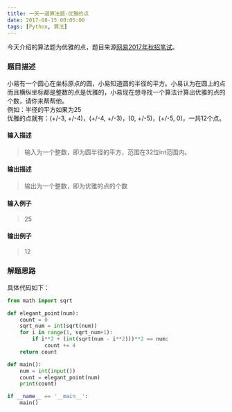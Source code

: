 ```yaml
---
title: 一天一道算法题-优雅的点
date: 2017-08-15 00:05:00
tags: [Python, 算法]
---
```


今天介绍的算法题为优雅的点，题目来源[网易2017年秋招笔试](https://www.nowcoder.com/question/next?pid=2811407&qid=46572&tid=9900704)。
<!--more-->

### 题目描述

小易有一个圆心在坐标原点的圆，小易知道圆的半径的平方。小易认为在圆上的点而且横纵坐标都是整数的点是优雅的，小易现在想寻找一个算法计算出优雅的点的个数，请你来帮帮他。  
例如：半径的平方如果为25  
优雅的点就有：(+/-3, +/-4)，(+/-4, +/-3)，(0, +/-5)，(+/-5, 0)，一共12个点。

#### 输入描述
<blockquote>
	输入为一个整数，即为圆半径的平方，范围在32位int范围内。
</blockquote>

#### 输出描述
<blockquote>
	输出为一个整数，即为优雅的点的个数
</blockquote>

#### 输入例子
<blockquote>
	25
</blockquote>

#### 输出例子
<blockquote>
	12
</blockquote>

### 解题思路

具体代码如下：

``` Python
from math import sqrt

def elegant_point(num):
    count = 0
    sqrt_num = int(sqrt(num))
    for i in range(1, sqrt_num+1):
        if i**2 + (int(sqrt(num - i**2)))**2 == num:
            count += 4
    return count

def main():
    num = int(input())
    count = elegant_point(num)
    print(count)

if __name__ == '__main__':
    main()
```